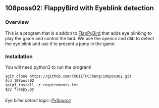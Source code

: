 ## 108poss02: FlappyBird with Eyeblink detection

### Overview

This is a program that is a addon to [FlapPyBird](https://github.com/sourabhv/FlapPyBird) that adds eye blinking to play the game and control the bird.
We use the opencv and dlib to detect the eye blink and use it to present a jump in the game.
### Installation
You will need python3 to run the program!

```shell
$git clone https://github.com/TKUIITFCChang/108poss02.git
$cd 108poss02
$pip3 install -r requirements.txt
$py flappy.py
```

###### Eye blink detect logic: [PySource](https://pysource.com/2019/01/10/eye-blinking-detection-gaze-controlled-keyboard-with-python-and-opencv-p-2/)
